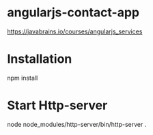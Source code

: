 # angularjs-contact-app
https://javabrains.io/courses/angularjs_services

# Installation
npm install

# Start Http-server
node node_modules/http-server/bin/http-server .
